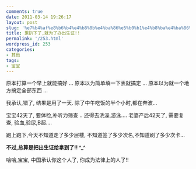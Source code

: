 ```yaml
---
comments: true
date: 2011-03-14 19:26:17
layout: post
slug: '%e7%b4%af%e8%b6%b4%e4%b8%8b%e4%ba%86%e5%b0%b1%e4%b8%ba%e4%ba%86%e5%8a%9e%e5%87%ba%e7%94%9f%e8%af%81'
title: 累趴下了,就为了办出生证!!
permalink: '/253.html'
wordpress_id: 253
categories:
- 其他
tags:
- 宝宝
---
```


原本打算一个早上就能搞好 ... 
原本以为简单填一下表就搞定 ...
原本以为就一个地方搞定全部东西 ...

我承认,错了, 结果是用了一天. 除了中午吃饭的半个小时,都在奔波...

宝宝42天了, 要体检,补听力筛查 .. 还得去洗澡,游泳....
老婆产后42天了, 需要复查, 验血,验尿,B超....

跑上跑下,今天不知道走了多少层楼, 不知道签了多少次名,不知道刷了多少次卡...


**不过,总算是把出生证给拿到了!! ^_^**

哈哈,宝宝, 中国承认你这个人了, 你成为法律上的人了!!
